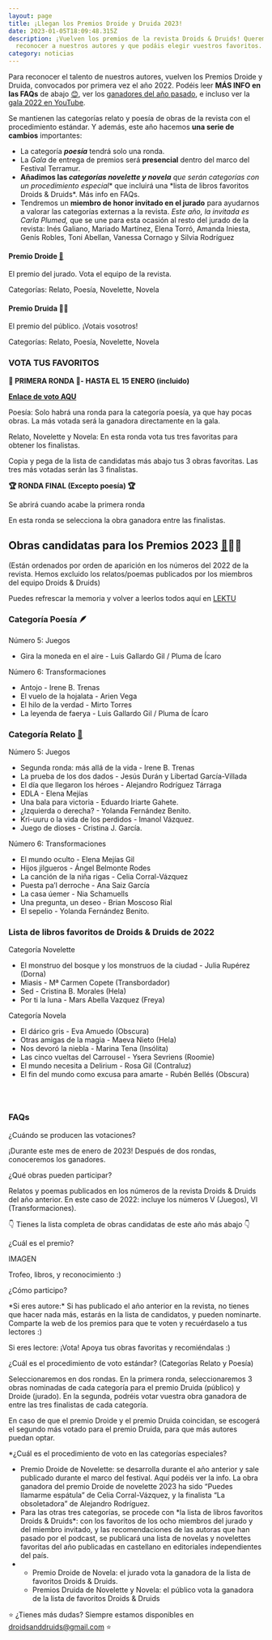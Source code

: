```yaml
---
layout: page
title: ¡Llegan los Premios Droide y Druida 2023!
date: 2023-01-05T18:09:48.315Z
description: ¡Vuelven los premios de la revista Droids & Druids! Queremos
  reconocer a nuestros autores y que podáis elegir vuestros favoritos.
category: noticias
---
```

Para reconocer el talento de nuestros autores, vuelven los Premios Droide y Druida, convocados por primera vez el año 2022. Podéi﻿s leer **MÁS INFO en las FAQs** de abajo [😊](https://emojipedia.org/es/cara-feliz-con-ojos-sonrientes/), ver los [ganadores del año pasado](https://droidsanddruids.com/noticias/2022/01/03/premios-droids-druids.html), e incluso ver la [gala 2022 en YouTube](https://www.youtube.com/watch?v=1XFcfxzIAS4). 

Se mantienen las categorías relato y poesía de obras de la revista con el procedimiento estándar. Y además, este año hacemos **una serie de cambios** importantes:

* La categoría ***poesía*** tendrá solo una ronda.
* La *Gala* de entrega de premios será **presencial** dentro del marco del Festival Terramur. 
* **Añadimos las *categorías novelette y novela*** *que serán categorías con un procedimiento especial*\* que incluirá una \*lista de libros favoritos Droids & Druids*. Más info en FAQs.
* Tendremos un **miembro de honor invitado en el jurado** para ayudarnos a valorar las categorías externas a la revista. *Este año, la invitada es Carla Plumed,* que se une para esta ocasión al resto del jurado de la revista: Inés Galiano, Mariado Martínez, Elena Torró, Amanda Iniesta, Genís Robles, Toni Abellan, Vanessa Cornago y Silvia Rodríguez

#### Premio Droide [🤖](https://emojipedia.org/robot/)

El premio del jurado. Vota el equipo de la revista.

Categorías: Relato, Poesía, Novelette, Novela

#### Premio Druida 🧙‍♀️​

El premio del público. ¡Votais vosotros!

Categorías: Relato, Poesía, Novelette, Novela

### VOTA TUS FAVORITOS

**🏅 PRIMERA RONDA 🏅- HASTA EL 15 ENERO (incluido)**

**[Enlace de voto AQU](https://forms.gle/7S9D6AoSvqagieri9)** 

Poesía: Solo habrá una ronda para la categoría poesía, ya que hay pocas obras. La más votada será la ganadora directamente en la gala.

Relato, Novelette y Novela: En esta ronda vota tus tres favoritas para obtener los finalistas. 

Copia y pega de la lista de candidatas más abajo tus 3 obras favoritas. Las tres más votadas serán las 3 finalistas. 

**🏆 RONDA FINAL (Excepto poesía) 🏆**

Se abrirá cuando acabe la primera ronda

En esta ronda se selecciona la obra ganadora entre las finalistas.

## Obras candidatas para los Premios 2023 [🤖](https://emojipedia.org/robot/)🧙‍♀️​

(Están ordenados por orden de aparición en los números del 2022 de la revista. Hemos excluido los relatos/poemas publicados por los miembros del equipo Droids & Druids)

Puedes refrescar la memoria y volver a leerlos todos aquí en [LEKTU](https://lektu.com/e/droidsdruids/2399)

### Categoría Poesía 🪶

Número 5: Juegos

* Gira la moneda en el aire - Luis Gallardo Gil / Pluma de Ícaro

Número 6: Transformaciones

* Antojo - Irene B. Trenas
* El vuelo de la hojalata - Arien Vega
* El hilo de la verdad - Mirto Torres
* La leyenda de faerya - Luis Gallardo Gil / Pluma de Ícaro

### Categoría Relato [📇](https://emojipedia.org/card-index/)

Número 5: Juegos

* Segunda ronda: más allá de la vida - Irene B. Trenas 
* La prueba de los dos dados - Jesús Durán y Libertad García-Villada 
* El día que llegaron los héroes - Alejandro Rodríguez Tárraga 
* EDLA - Elena Mejías 
* Una bala para victoria - Eduardo Iriarte Gahete. 
* ¿Izquierda o derecha? - Yolanda Fernández Benito. 
* Kri-uuru o la vida de los perdidos - Imanol Vázquez. 
* Juego de dioses - Cristina J. García. 

Número 6: Transformaciones

* El mundo oculto - Elena Mejías Gil 
* Hijos jilgueros - Ángel Belmonte Rodes 
* La canción de la niña rigas - Celia Corral-Vázquez 
* Puesta pa’l derroche - Ana Saiz García 
* La casa úemer - Nia Schamuells 
* Una pregunta, un deseo - Brian Moscoso Rial 
* El sepelio - Yolanda Fernández Benito. 

### Lista de libros favoritos de Droids & Druids de 2022 

Categoría Novelette

* El monstruo del bosque y los monstruos de la ciudad - Julia Rupérez (Dorna)
* Miasis - Mª Carmen Copete (Transbordador)
* Sed - Cristina B. Morales (Hela)
* Por ti la luna - Mars Abella Vazquez (Freya)

Categoría Novela

* El dárico gris - Eva Amuedo (Obscura)
* Otras amigas de la magia - Maeva Nieto (Hela)
* Nos devoró la niebla - Marina Tena (Insólita)
* Las cinco vueltas del Carrousel - Ysera Sevriens (Roomie)
* El mundo necesita a Delirium - Rosa Gil (Contraluz)
* El fin del mundo como excusa para amarte - Rubén Bellés (Obscura)

###  

### FAQs

¿Cuándo se producen las votaciones?

¡Durante este mes de enero de 2023! Después de dos rondas, conoceremos los ganadores.

¿Qué obras pueden participar?

Relatos y poemas publicados en los números de la revista Droids & Druids del año anterior. En este caso de 2022: incluye los números V (Juegos), VI (Transformaciones).  

👇 Tienes la lista completa de obras candidatas de este año más abajo 👇

¿Cuál es el premio?

IMAGEN 

Trofeo, libros, y reconocimiento :) 

¿Cómo participo?

\*Si eres autore:\* Si has publicado el año anterior en la revista, no tienes que hacer nada más, estarás en la lista de candidatos, y pueden nominarte. Comparte la web de los premios para que te voten y recuérdaselo a tus lectores :) 

Si eres lectore: ¡Vota! Apoya tus obras favoritas y recomiéndalas :)

¿Cuál es el procedimiento de voto estándar? (Categorías Relato y Poesía)

Seleccionaremos en dos rondas. En la primera ronda, seleccionaremos 3 obras nominadas de cada categoría para el premio Druida (público) y Droide (jurado). En la segunda, podréis votar vuestra obra ganadora de entre las tres finalistas de cada categoría.

En caso de que el premio Droide y el premio Druida coincidan, se escogerá el segundo más votado para el premio Druida, para que más autores puedan optar.

\*¿Cuál es el procedimiento de voto en las categorías especiales?

* Premio Droide de Novelette: se desarrolla durante el año anterior y sale publicado durante el marco del festival. Aquí podéis ver la info. La obra ganadora del premio Droide de novelette 2023 ha sido “Puedes llamarme espátula” de Celia Corral-Vázquez, y la finalista “La obsoletadora” de Alejandro Rodríguez.
* Para las otras tres categorías, se procede con \*la lista de libros favoritos Droids & Druids\*: con los favoritos de los ocho miembros del jurado y del miembro invitado, y las recomendaciones de las autoras que han pasado por el podcast, se publicará una lista de novelas y novelettes favoritas del año publicadas en castellano en editoriales independientes del país.
* * Premio Droide de Novela: el jurado vota la ganadora de la lista de favoritos Droids & Druids.
  * Premios Druida de Novelette y Novela: el público vota la ganadora de la lista de favoritos Droids & Druids

⭐ ¿Tienes más dudas? Siempre estamos disponibles en droidsanddruids@gmail.com ⭐